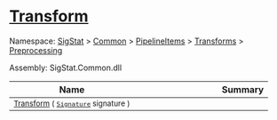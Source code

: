 # [Transform](./Scale-100663813.md)

Namespace: [SigStat]() > [Common](./../../../../README.md) > [PipelineItems]() > [Transforms]() > [Preprocessing](./../README.md)

Assembly: SigStat.Common.dll

| Name | Summary  |
| ------| -----------:|
| <sub>[Transform](./Scale-100663813.md) ( [`Signature`](./../../../../Signature.md) signature )</sub> | <img width=225/><sub></sub>
